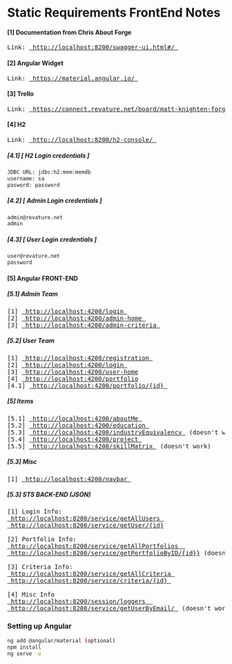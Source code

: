 # Static Requirements FrontEnd Notes

#### [1] Documentation from Chris About Forge
<pre>
Link: <a href="http://localhost:8200/swagger-ui.html#/"> http://localhost:8200/swagger-ui.html#/ </a>
</pre>

#### [2] Angular Widget
<pre>
Link: <a href="https://material.angular.io/"> https://material.angular.io/ </a>
</pre>

#### [3] Trello 
<pre>
Link: <a href="https://connect.revature.net/board/matt-knighten-forge-batch-889-1/section"> https://connect.revature.net/board/matt-knighten-forge-batch-889-1/section </a>
</pre>

#### [4] H2
<pre>
Link: <a href="http://localhost:8200/h2-console/"> http://localhost:8200/h2-console/ </a>
</pre>

##### [4.1] [ H2 Login credentials ]
```sh
JDBC URL: jdbc:h2:mem:memdb
username: sa
pasword: password
```

##### [4.2] [ Admin Login credentials ]
```sh
admin@revature.net
admin
```

##### [4.3] [ User Login credentials ]
```sh
user@revature.net
password
```

#### [5] Angular FRONT-END

##### [5.1] Admin Team
<pre>
[1] <a href="http://localhost:4200/login"> http://localhost:4200/login </a>
[2] <a href="http://localhost:4200/admin-home"> http://localhost:4200/admin-home </a>
[3] <a href="http://localhost:4200/admin-criteria"> http://localhost:4200/admin-criteria </a>
</pre>

##### [5.2] User Team
<pre>
[1] <a href="http://localhost:4200/registration"> http://localhost:4200/registration </a> 
[2] <a href="http://localhost:4200/login"> http://localhost:4200/login </a>
[3] <a href="http://localhost:4200/user-home"> http://localhost:4200/user-home</a>
[4] <a href="http://localhost:4200/portfolio/"> http://localhost:4200/portfolio</a>
[4.1] <a href="http://localhost:4200/portfolio/{id}"> http://localhost:4200/portfolio/{id} </a>
</pre>

##### [5] Items
<pre>
[5.1] <a href="http://localhost:4200/project"> http://localhost:4200/aboutMe </a>
[5.2] <a href="http://localhost:4200/education"> http://localhost:4200/education </a>
[5.3] <a href="http://localhost:4200/industryEquivalency"> http://localhost:4200/industryEquivalency </a> (doesn't work)
[5.4] <a href="http://localhost:4200/project"> http://localhost:4200/project </a> 
[5.5] <a href="http://localhost:4200/skillMatrix"> http://localhost:4200/skillMatrix </a> (doesn't work)
</pre>

##### [5.3] Misc
<pre>
[1] <a href="http://localhost:4200/navbar"> http://localhost:4200/navbar </a>
</pre>

##### [5.3] STS BACK-END (JSON)
<pre>
[1] Login Info:
<a href="http://localhost:8200/service/getAllUsers"> http://localhost:8200/service/getAllUsers </a>
<a href="http://localhost:8200/service/getUser/{1}"> http://localhost:8200/service/getUser/{id}</a>

[2] Portfolio Info:
<a href="http://localhost:8200/service/getAllPortfolios"> http://localhost:8200/service/getAllPortfolios  </a>
<a href="http://localhost:8200/service/getPortfolioByID/{id}"> http://localhost:8200/service/getPortfolioByID/{id}}</a> (doesn't work)

[3] Criteria Info:
<a href="http://localhost:8200/service/getAllCriteria"> http://localhost:8200/service/getAllCriteria </a>
<a href="http://localhost:8200/service/criteria/{1}"> http://localhost:8200/service/criteria/{id} </a>

[4] Misc Info
<a href="http://localhost:8200/session/loggers "> http://localhost:8200/session/loggers  </a>
<a href="http://localhost:8200/service/getUserByEmail/"> http://localhost:8200/service/getUserByEmail/ </a> (doesn't work)
</pre>

### Setting up Angular
 ```sh
ng add @angular/material (optional)
npm install
ng serve -o
 ```
